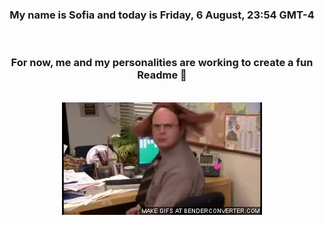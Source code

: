 


<div align="center">
<h3 >My name is Sofia and today is Friday, 6 August, 23:54 GMT-4</h3><br>
<h3 >For now, me and my personalities are working to create a fun Readme 👋
</h3><br>
<img src='img/dwight.gif' alt='working...'/>
</div>
